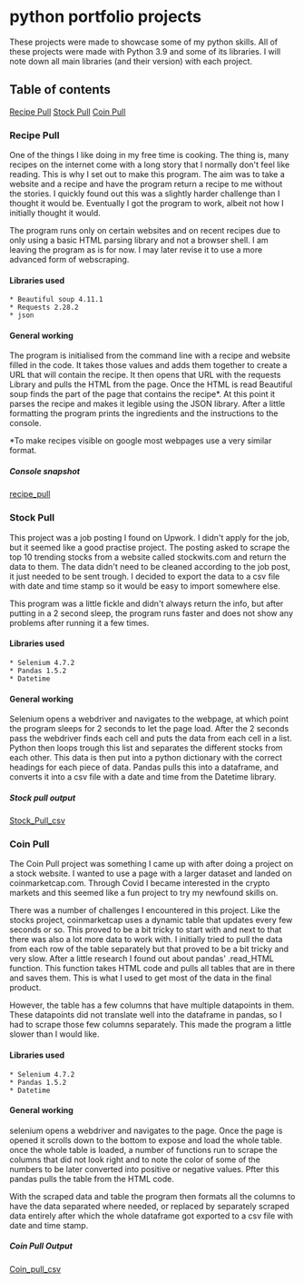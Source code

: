 # python portfolio projects

These projects were made to showcase some of my python skills.
All of these projects were made with Python 3.9 and some of its libraries. 
I will note down all main libraries (and their version) with each project.

## Table of contents
[Recipe Pull](#recipe-pull)
[Stock Pull](#stock-pull)
[Coin Pull](#coin-pull)


### Recipe Pull

One of the things I like doing in my free time is cooking. The thing is, many recipes on the internet come with a long story that I
normally don't feel like reading. This is why I set out to make this program. The aim was to take a website and a recipe and have the 
program return a recipe to me without the stories. I quickly found out this was a slightly harder challenge than I thought it would be.
Eventually I got the program to work, albeit not how I initially thought it would.

The program runs only on certain websites and on recent recipes due to only using a basic HTML parsing library and not a browser shell.
I am leaving the program as is for now. I may later revise it to use a more advanced form of webscraping.

#### Libraries used
    * Beautiful soup 4.11.1
    * Requests 2.28.2
    * json

#### General working

The program is initialised from the command line with a recipe and website filled in the code. It takes those values and adds them together to create a URL that will contain the recipe.
It then opens that URL with the requests Library and pulls the HTML from the page. Once the HTML is read Beautiful soup finds the part of the page
that contains the recipe*. At this point it parses the recipe and makes it legible using the JSON library. After a little formatting the program
prints the ingredients and the instructions to the console.

*To make recipes visible on google most webpages use a very similar format.

##### Console snapshot
[recipe_pull](./recipe_pull_screenshot.png)


### Stock Pull

This project was a job posting I found on Upwork. I didn't apply for the job, but it seemed like a good practise project.
The posting asked to scrape the top 10 trending stocks from a website called stockwits.com and return the data to them.
The data didn't need to be cleaned according to the job post, it just needed to be sent trough. I decided to export the data
to a csv file with date and time stamp so it would be easy to import somewhere else.

This program was a little fickle and didn't always return the info, but after putting in a 2 second sleep, the program runs faster 
and does not show any problems after running it a few times.

#### Libraries used
    * Selenium 4.7.2
    * Pandas 1.5.2
    * Datetime

#### General working

Selenium opens a webdriver and navigates to the webpage, at which point the program sleeps for 2 seconds to let the page load.
After the 2 seconds pass the webdriver finds each cell and puts the data from each cell in a list. Python then loops trough this list
and separates the different stocks from each other. This data is then put into a python dictionary with the correct headings 
for each piece of data. Pandas pulls this into a dataframe, and converts it into a csv file with a date and time from the Datetime library.

##### Stock pull output
[Stock_Pull_csv](./stocks-15-03_13-06.csv)


### Coin Pull

The Coin Pull project was something I came up with after doing a project on a stock website. I wanted to use a page with a larger dataset and landed on coinmarketcap.com. Through Covid I became interested in the crypto markets and this seemed like a fun project to try my newfound skills on.

There was a number of challenges I encountered in this project. Like the stocks project, coinmarketcap uses a dynamic table that updates every 
few seconds or so. This proved to be a bit tricky to start with and next to that there was also a lot more data to work with. 
I initially tried to pull the data from each row of the table separately but that proved to be a bit tricky and very slow. 
After a little research I found out about pandas' .read_HTML function. This function takes HTML code and pulls all tables that are in there 
and saves them. This is what I used to get most of the data in the final product. 

However, the table has a few columns that have multiple
datapoints in them. These datapoints did not translate well into the dataframe in pandas, so I had to scrape those few columns separately. 
This made the program a little slower than I would like. 


#### Libraries used
    * Selenium 4.7.2
    * Pandas 1.5.2
    * Datetime

#### General working

selenium opens a webdriver and navigates to the page. Once the page is opened it scrolls down to the bottom to expose and load the whole table.
once the whole table is loaded, a number of functions run to scrape the columns that did not look right and to note the color of some of the numbers to be later converted into positive or negative values. Pfter this pandas pulls the table from the HTML code.

With the scraped data and table the program then formats all the columns to have the data separated where needed, or replaced by separately scraped data entirely after which the whole dataframe got exported to a csv file with date and time stamp.

##### Coin Pull Output
[Coin_pull_csv](coinprices-15-03_12-56.csv)